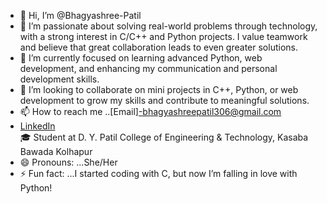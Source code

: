 - 👋 Hi, I’m @Bhagyashree-Patil
- 👀 I’m passionate about solving real-world problems through technology, with a strong interest in C/C++ and Python projects. I value teamwork and believe that great collaboration leads to even greater solutions.
- 🌱 I’m currently focused on learning advanced Python, web development, and enhancing my communication and personal development skills.
- 💞️ I’m looking to collaborate on mini projects in C++, Python, or web development to grow my skills and contribute to meaningful solutions.
- 📫 How to reach me ..[Email]-bhagyashreepatil306@gmail.com
- [LinkedIn](https://www.linkedin.com/in/bhagyashree-patil/)  
🎓 Student at D. Y. Patil College of Engineering & Technology, Kasaba Bawada Kolhapur
- 😄 Pronouns: ...She/Her
- ⚡ Fun fact: ...I started coding with C, but now I’m falling in love with Python!

<!---
Bhagyashree-Patil007/Bhagyashree-Patil007 is a ✨ special ✨ repository because its `README.md` (this file) appears on your GitHub profile.
You can click the Preview link to take a look at your changes.
--->
